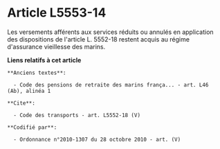 # Article L5553-14

Les versements afférents aux services réduits ou annulés en application des dispositions de l'article L. 5552-18 restent
acquis au régime d'assurance vieillesse des marins.

**Liens relatifs à cet article**

	**Anciens textes**:

	  - Code des pensions de retraite des marins frança... - art. L46 (Ab), alinéa 1

	**Cite**:

	  - Code des transports - art. L5552-18 (V)

	**Codifié par**:

	  - Ordonnance n°2010-1307 du 28 octobre 2010 - art. (V)
